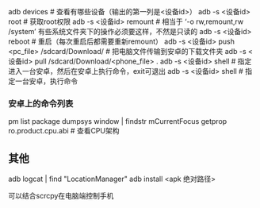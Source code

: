 adb devices # 查看有哪些设备（输出的第一列是<设备id>）
adb -s <设备id> root # 获取root权限
adb -s <设备id> remount # 相当于 ‘-o rw,remount,rw /system’ 有些系统文件夹下的操作必须要这样，不然是只读的
adb -s <设备id> reboot # 重启（每次重启后都需要重新remount）
adb -s <设备id> push <pc_file> /sdcard/Download/ # 把电脑文件传输到安卓的下载文件夹
adb -s <设备id> pull /sdcard/Download/<phone_file> .
adb -s <设备id> shell # 指定进入一台安卓，然后在安卓上执行命令，exit可退出
adb -s <设备id> shell <cmd> # 指定一台安卓，执行命令

### 安卓上的命令列表
pm list package
dumpsys window | findstr mCurrentFocus
getprop ro.product.cpu.abi # 查看CPU架构


## 其他

adb logcat | find "LocationManager"
adb install <apk 绝对路径>

可以结合scrcpy在电脑端控制手机